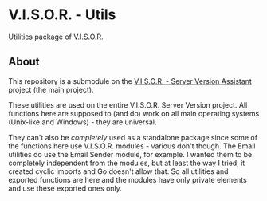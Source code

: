 # V.I.S.O.R. - Utils
Utilities package of V.I.S.O.R.

## About
This repository is a submodule on the [V.I.S.O.R. - Server Version Assistant](https://github.com/Edw590/VISOR---Server-Version-Assistant) project (the main project).

These utilities are used on the entire V.I.S.O.R. Server Version project. All functions here are supposed to (and do) work on all main operating systems (Unix-like and Windows) - they are universal.

They can't also be *completely* used as a standalone package since some of the functions here use V.I.S.O.R. modules - various don't though. The Email utilities do use the Email Sender module, for example. I wanted them to be completely independent from the modules, but at least the way I tried, it created cyclic imports and Go doesn't allow that. So all utilities and exported functions are here and the modules have only private elements and use these exported ones only.
